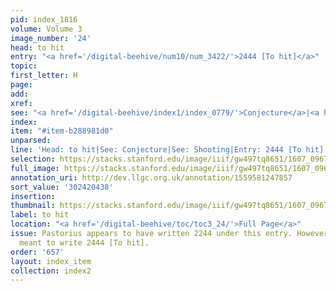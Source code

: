 ```yaml
---
pid: index_1816
volume: Volume 3
image_number: '24'
head: to hit
entry: "<a href='/digital-beehive/num10/num_3422/'>2444 [To hit]</a>"
topic:
first_letter: H
page:
add:
xref:
see: "<a href='/digital-beehive/index1/index_0779/'>Conjecture</a>|<a href='/digital-beehive/index4/index_3627/'>Shooting</a>"
index:
item: "#item-b288981d0"
unparsed:
line: 'Head: to hit|See: Conjecture|See: Shooting|Entry: 2444 [To hit]|#item-b288981d0'
selection: https://stacks.stanford.edu/image/iiif/gw497tq8651/1607_0967/1138,438,857,186/full/0/default.jpg
full_image: https://stacks.stanford.edu/image/iiif/gw497tq8651/1607_0967/full/full/0/default.jpg
annotation_uri: http://dev.llgc.org.uk/annotation/1559581247857
sort_value: '302420438'
insertion:
thumbnail: https://stacks.stanford.edu/image/iiif/gw497tq8651/1607_0967/1138,438,857,186/150,/0/default.jpg
label: to hit
location: "<a href='/digital-beehive/toc/toc3_24/'>Full Page</a>"
issue: Pastorius appears to have written 2244 under this entry. However, he likely
  meant to write 2444 [To hit].
order: '657'
layout: index_item
collection: index2
---
```


